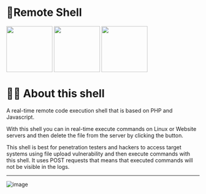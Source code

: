 <h1>💉Remote Shell</h1>
<div>
    <a target="_blank" href="https://twitter.com/narukoshin"><img src="https://media4.giphy.com/media/iFUiSYMNPvIJZDpMKN/giphy.gif?cid=ecf05e471v5jn6vuhczu1tflu2wm7qt11atwybfwcgaqxz38&rid=giphy.gif&ct=s" align="middle" width="120"></a>
    <a target="_blank" href="https://instagram.com/naru.koshin"><img src="https://media1.giphy.com/media/Wu9Graz2W46frtHFKc/giphy.gif?cid=ecf05e47h46mbuhq40rgevni5rbxgadpw5icrr71vr9nu8d4&rid=giphy.gif&ct=s" align="middle" width="120"></a>
    <a target="_blank" href="https://tryhackme.com/p/narukoshin"><img align="middle" src="https://www.secjuice.com/content/images/2019/01/TryHackMe-logo---small.png" width="120"></a>
  </div>
  
<h1>💁‍♂️ About this shell</h1>
<p>A real-time remote code execution shell that is based on PHP and Javascript.</p>
<p>With this shell you can in real-time execute commands on Linux or Website servers and then delete the file from the server by clicking the button.</p>
<p>This shell is best for penetration testers and hackers to access target systems using file upload vulnerability and then execute commands with this shell. It uses POST requests that means that executed commands will not be visible in the logs.</p>

<hr>

![image](https://user-images.githubusercontent.com/16736715/194371221-53f10ada-e86c-42ed-abcf-9fc3ff97e772.png)
